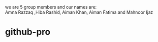 we are 5 group members and our names are:
<br>
Amna Razzaq ,Hiba Rashid, Aiman Khan, Aiman Fatima and Mahnoor Ijaz
# github-pro
